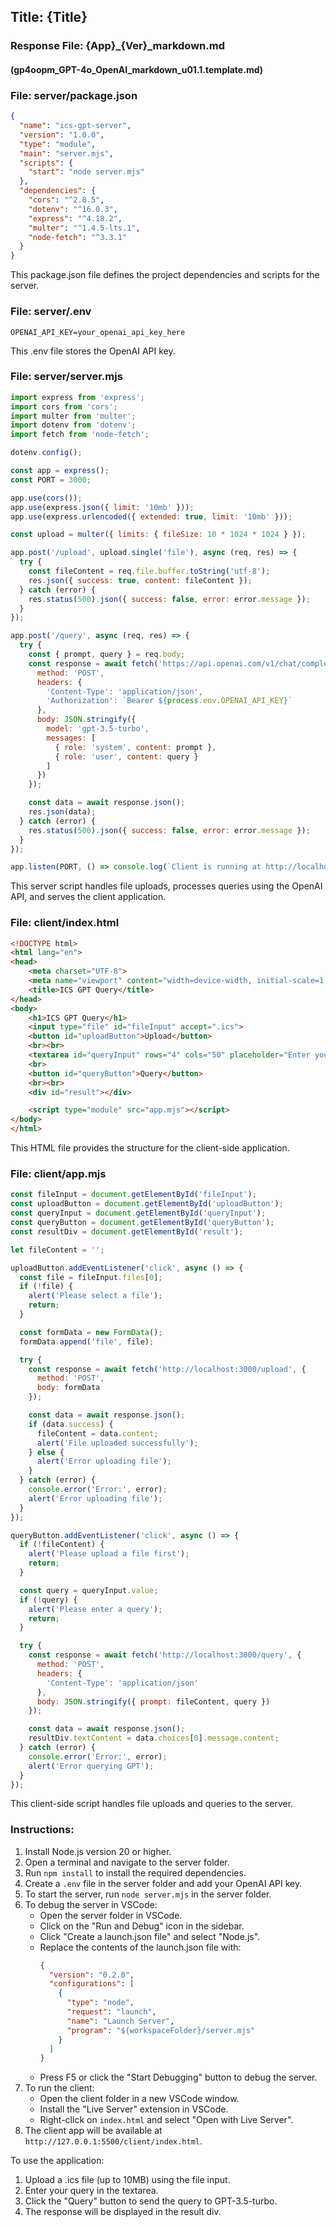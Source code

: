 ## Title: {Title}
### Response File: {App}_{Ver}_markdown.md 
#### (gp4oopm_GPT-4o_OpenAI_markdown_u01.1.template.md)

### File: server/package.json
```json
{
  "name": "ics-gpt-server",
  "version": "1.0.0",
  "type": "module",
  "main": "server.mjs",
  "scripts": {
    "start": "node server.mjs"
  },
  "dependencies": {
    "cors": "^2.8.5",
    "dotenv": "^16.0.3",
    "express": "^4.18.2",
    "multer": "^1.4.5-lts.1",
    "node-fetch": "^3.3.1"
  }
}
```
This package.json file defines the project dependencies and scripts for the server.

### File: server/.env
```
OPENAI_API_KEY=your_openai_api_key_here
```
This .env file stores the OpenAI API key.

### File: server/server.mjs
```javascript
import express from 'express';
import cors from 'cors';
import multer from 'multer';
import dotenv from 'dotenv';
import fetch from 'node-fetch';

dotenv.config();

const app = express();
const PORT = 3000;

app.use(cors());
app.use(express.json({ limit: '10mb' }));
app.use(express.urlencoded({ extended: true, limit: '10mb' }));

const upload = multer({ limits: { fileSize: 10 * 1024 * 1024 } });

app.post('/upload', upload.single('file'), async (req, res) => {
  try {
    const fileContent = req.file.buffer.toString('utf-8');
    res.json({ success: true, content: fileContent });
  } catch (error) {
    res.status(500).json({ success: false, error: error.message });
  }
});

app.post('/query', async (req, res) => {
  try {
    const { prompt, query } = req.body;
    const response = await fetch('https://api.openai.com/v1/chat/completions', {
      method: 'POST',
      headers: {
        'Content-Type': 'application/json',
        'Authorization': `Bearer ${process.env.OPENAI_API_KEY}`
      },
      body: JSON.stringify({
        model: 'gpt-3.5-turbo',
        messages: [
          { role: 'system', content: prompt },
          { role: 'user', content: query }
        ]
      })
    });

    const data = await response.json();
    res.json(data);
  } catch (error) {
    res.status(500).json({ success: false, error: error.message });
  }
});

app.listen(PORT, () => console.log(`Client is running at http://localhost:${PORT}`));
```
This server script handles file uploads, processes queries using the OpenAI API, and serves the client application.

### File: client/index.html
```html
<!DOCTYPE html>
<html lang="en">
<head>
    <meta charset="UTF-8">
    <meta name="viewport" content="width=device-width, initial-scale=1.0">
    <title>ICS GPT Query</title>
</head>
<body>
    <h1>ICS GPT Query</h1>
    <input type="file" id="fileInput" accept=".ics">
    <button id="uploadButton">Upload</button>
    <br><br>
    <textarea id="queryInput" rows="4" cols="50" placeholder="Enter your query here"></textarea>
    <br>
    <button id="queryButton">Query</button>
    <br><br>
    <div id="result"></div>

    <script type="module" src="app.mjs"></script>
</body>
</html>
```
This HTML file provides the structure for the client-side application.

### File: client/app.mjs
```javascript
const fileInput = document.getElementById('fileInput');
const uploadButton = document.getElementById('uploadButton');
const queryInput = document.getElementById('queryInput');
const queryButton = document.getElementById('queryButton');
const resultDiv = document.getElementById('result');

let fileContent = '';

uploadButton.addEventListener('click', async () => {
  const file = fileInput.files[0];
  if (!file) {
    alert('Please select a file');
    return;
  }

  const formData = new FormData();
  formData.append('file', file);

  try {
    const response = await fetch('http://localhost:3000/upload', {
      method: 'POST',
      body: formData
    });

    const data = await response.json();
    if (data.success) {
      fileContent = data.content;
      alert('File uploaded successfully');
    } else {
      alert('Error uploading file');
    }
  } catch (error) {
    console.error('Error:', error);
    alert('Error uploading file');
  }
});

queryButton.addEventListener('click', async () => {
  if (!fileContent) {
    alert('Please upload a file first');
    return;
  }

  const query = queryInput.value;
  if (!query) {
    alert('Please enter a query');
    return;
  }

  try {
    const response = await fetch('http://localhost:3000/query', {
      method: 'POST',
      headers: {
        'Content-Type': 'application/json'
      },
      body: JSON.stringify({ prompt: fileContent, query })
    });

    const data = await response.json();
    resultDiv.textContent = data.choices[0].message.content;
  } catch (error) {
    console.error('Error:', error);
    alert('Error querying GPT');
  }
});
```
This client-side script handles file uploads and queries to the server.

### Instructions: 
1. Install Node.js version 20 or higher.
2. Open a terminal and navigate to the server folder.
3. Run `npm install` to install the required dependencies.
4. Create a `.env` file in the server folder and add your OpenAI API key.
5. To start the server, run `node server.mjs` in the server folder.
6. To debug the server in VSCode:
   - Open the server folder in VSCode.
   - Click on the "Run and Debug" icon in the sidebar.
   - Click "Create a launch.json file" and select "Node.js".
   - Replace the contents of the launch.json file with:
     ```json
     {
       "version": "0.2.0",
       "configurations": [
         {
           "type": "node",
           "request": "launch",
           "name": "Launch Server",
           "program": "${workspaceFolder}/server.mjs"
         }
       ]
     }
     ```
   - Press F5 or click the "Start Debugging" button to debug the server.
7. To run the client:
   - Open the client folder in a new VSCode window.
   - Install the "Live Server" extension in VSCode.
   - Right-click on `index.html` and select "Open with Live Server".
8. The client app will be available at `http://127.0.0.1:5500/client/index.html`.

To use the application:
1. Upload a .ics file (up to 10MB) using the file input.
2. Enter your query in the textarea.
3. Click the "Query" button to send the query to GPT-3.5-turbo.
4. The response will be displayed in the result div.
